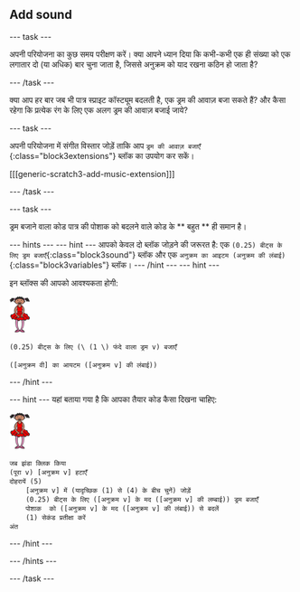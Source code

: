 ## Add sound

\--- task \---

अपनी परियोजना का कुछ समय परीक्षण करें। क्या आपने ध्यान दिया कि कभी-कभी एक ही संख्या को एक लगातार दो (या अधिक) बार चुना जाता है, जिससे अनुक्रम को याद रखना कठिन हो जाता है?

\--- /task \---

क्या आप हर बार जब भी पात्र स्प्राइट कॉस्ट्यूम बदलती है, एक ड्रम की आवाज़ बजा सकते हैं? और कैसा रहेगा कि प्रत्येक रंग के लिए एक अलग ड्रम की आवाज़ बजाई जाये?

\--- task \---

अपनी परियोजना में संगीत विस्तार जोड़ें ताकि आप ` ड्रम की आवाज़ बजाएँ ` {:class="block3extensions"} ब्लॉक का उपयोग कर सकें।

[[[generic-scratch3-add-music-extension]]]

\--- /task \---

\--- task \---

ड्रम बजाने वाला कोड पात्र की पोशाक को बदलने वाले कोड के ** बहुत ** ही समान है।

\--- hints \--- \--- hint \--- आपको केवल दो ब्लॉक जोड़ने की जरूरत है: एक ` (0.25) बीट्स के लिए ड्रम बजाएँ `{:class="block3sound"} ब्लॉक और एक ` अनुक्रम का आइटम (अनुक्रम की लंबाई) ` {:class="block3variables"} ब्लॉक। \--- /hint \--- \--- hint \---

इन ब्लॉक्स की आपको आवश्यकता होगी:

![बैलरीना](images/ballerina.png)

```blocks3
(0.25) बीट्स के लिए (\ (1 \) फंदे वाला ड्रम v) बजाएँ

([अनुक्रम वी] का आयटम ([अनुक्रम v] की लंबाई))
```

\--- /hint \---

\--- hint \--- यहां बताया गया है कि आपका तैयार कोड कैसा दिखना चाहिए:

![ballerina](images/ballerina.png)

```blocks3
जब झंडा क्लिक किया
(पूरा v) [अनुक्रम v] हटाएँ
दोहरायें (5)
    [अनुक्रम v] में (यादृच्छिक (1) से (4) के बीच चुनें) जोड़ें
    (0.25) बीट्स के लिए ([अनुक्रम v] के मद ([अनुक्रम v] की लम्बाई)) ड्रम बजाएँ
    पोशाक  को ([अनुक्रम v] के मद ([अनुक्रम v] की लंबाई)) से बदलें
    (1) सेकंड प्रतीक्षा करें
अंत
```

\--- /hint \---

\--- /hints \---

\--- /task \---